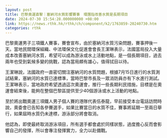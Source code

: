 ```yaml
---
layout: post
title: 巴黎奧運直擊｜塞納河水質影響賽事　環團指改善水質是長期項目
date: 2024-07-30 15:54:28.000000000 +08:00
link: https://news.rthk.hk/rthk/ch/component/k2/1763859-20240730.htm
categories: rthk
---
```


巴黎奧運男子三項鐵人賽事，賽會宣布，由於塞納河水質污染問題，賽事押後一天。當地民間環保組織、中法環保文化促進會會長王潔琳表示，法國當局投入大量成本改善塞納河水質，希望可以成為游泳或水上活動地點，是一個長期項目，過去兩年也受到氣候多變的挑戰，認為當局頗有雄心，值得拭目以待。

王潔琳說，法國政府一直密切關注塞納河的水質問題，根據7月15日進行的水質測試結果，塞納河的水質已達標準，當時巴黎市長及一眾消防員亦有下水進行測試。王潔琳表示，當地政府希望透過這次奧運會，推行一些長期利民措施，目標是在奧運會結束後，能夠在整個巴黎區提供至少40個游泳或水上活動的地點。

至於將出戰奧運三項鐵人男子個人賽的港隊代表伍泰龍，早前接受本台電話訪問時說，奧委會已告知各參賽選手，如果比賽當日的水質不佳，賽事將延期一至兩日舉行，如果屆時水質仍未達標，游泳部分將會取消。

他認為，即使最終取消游泳項目，所有選手都會處於同樣狀態，過度擔心反而會影響自己的發揮，所以會專注發揮實力，全力以赴備戰。
